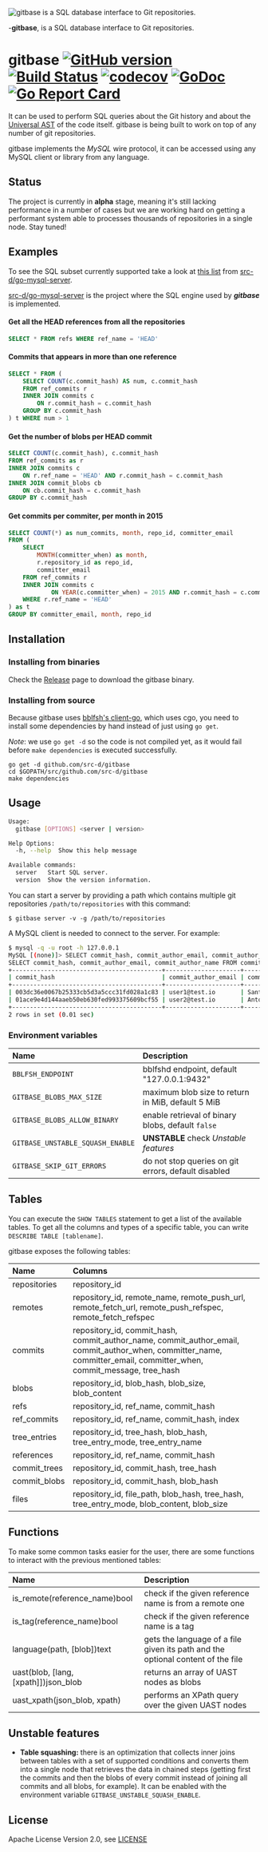 ![**gitbase** is a SQL database interface to Git repositories.](https://cdn.rawgit.com/src-d/artwork/efe2dd7d/gitbase/files/gitbase-github-readme-header.png)

-**gitbase**, is a SQL database interface to Git repositories.

# gitbase [![GitHub version](https://badge.fury.io/gh/src-d%2Fgitbase.svg)](https://github.com/mcuadros/ofelia/releases) [![Build Status](https://travis-ci.org/src-d/gitbase.svg?branch=master)](https://travis-ci.org/src-d/gitbase) [![codecov](https://codecov.io/gh/src-d/gitbase/branch/master/graph/badge.svg)](https://codecov.io/gh/src-d/gitbase) [![GoDoc](https://godoc.org/gopkg.in/src-d/gitbase.v0?status.svg)](https://godoc.org/gopkg.in/src-d/gitbase.v0) [![Go Report Card](https://goreportcard.com/badge/github.com/src-d/gitbase)](https://goreportcard.com/report/github.com/src-d/gitbase)

It can be used to perform SQL queries about the Git history and
about the [Universal AST](https://doc.bblf.sh/) of the code itself. gitbase is being built to work on top of any number of git repositories.

gitbase implements the *MySQL* wire protocol, it can be accessed using any MySQL
client or library from any language.

## Status

The project is currently in **alpha** stage, meaning it's still lacking performance in a number of cases but we are working hard on getting a performant system able to processes
thousands of repositories in a single node. Stay tuned!

## Examples

To see the SQL subset currently supported take a look at [this list](https://github.com/src-d/go-mysql-server/blob/5620932d8b3ca58edd6bfa4c168073d4c1ff665f/SUPPORTED.md) from [src-d/go-mysql-server](https://github.com/src-d/go-mysql-server).

[src-d/go-mysql-server](https://github.com/src-d/go-mysql-server) is the project where the SQL engine used by ***gitbase*** is implemented.

#### Get all the HEAD references from all the repositories

```sql
SELECT * FROM refs WHERE ref_name = 'HEAD'
```

#### Commits that appears in more than one reference

```sql
SELECT * FROM (
    SELECT COUNT(c.commit_hash) AS num, c.commit_hash
    FROM ref_commits r
    INNER JOIN commits c
        ON r.commit_hash = c.commit_hash
    GROUP BY c.commit_hash
) t WHERE num > 1
```

####  Get the number of blobs per HEAD commit

```sql
SELECT COUNT(c.commit_hash), c.commit_hash
FROM ref_commits as r
INNER JOIN commits c
    ON r.ref_name = 'HEAD' AND r.commit_hash = c.commit_hash
INNER JOIN commit_blobs cb
    ON cb.commit_hash = c.commit_hash
GROUP BY c.commit_hash
```

#### Get commits per commiter, per month in 2015

```sql
SELECT COUNT(*) as num_commits, month, repo_id, committer_email
FROM (
    SELECT
        MONTH(committer_when) as month,
        r.repository_id as repo_id,
        committer_email
    FROM ref_commits r
    INNER JOIN commits c
            ON YEAR(c.committer_when) = 2015 AND r.commit_hash = c.commit_hash
    WHERE r.ref_name = 'HEAD'
) as t
GROUP BY committer_email, month, repo_id
```

## Installation

### Installing from binaries

Check the [Release](https://github.com/src-d/gitbase/releases) page to download the gitbase binary.

### Installing from source

Because gitbase uses [bblfsh's client-go](https://github.com/bblfsh/client-go), which uses cgo, you need to install some dependencies by hand instead of just using `go get`.

_Note_: we use `go get -d` so the code is not compiled yet, as it would
fail before `make dependencies` is executed successfully.

```
go get -d github.com/src-d/gitbase
cd $GOPATH/src/github.com/src-d/gitbase
make dependencies
```

## Usage

```bash
Usage:
  gitbase [OPTIONS] <server | version>

Help Options:
  -h, --help  Show this help message

Available commands:
  server   Start SQL server.
  version  Show the version information.
```

You can start a server by providing a path which contains multiple git repositories `/path/to/repositories` with this command:

```
$ gitbase server -v -g /path/to/repositories
```

A MySQL client is needed to connect to the server. For example:

```bash
$ mysql -q -u root -h 127.0.0.1
MySQL [(none)]> SELECT commit_hash, commit_author_email, commit_author_name FROM commits LIMIT 2;
SELECT commit_hash, commit_author_email, commit_author_name FROM commits LIMIT 2;
+------------------------------------------+---------------------+-----------------------+
| commit_hash                              | commit_author_email | commit_author_name    |
+------------------------------------------+---------------------+-----------------------+
| 003dc36e0067b25333cb5d3a5ccc31fd028a1c83 | user1@test.io       | Santiago M. Mola      |
| 01ace9e4d144aaeb50eb630fed993375609bcf55 | user2@test.io       | Antonio Navarro Perez |
+------------------------------------------+---------------------+-----------------------+
2 rows in set (0.01 sec)
```

### Environment variables

| Name                             | Description                                         |
|:---------------------------------|:----------------------------------------------------|
| `BBLFSH_ENDPOINT`                | bblfshd endpoint, default "127.0.0.1:9432"          |
| `GITBASE_BLOBS_MAX_SIZE`         | maximum blob size to return in MiB, default 5 MiB   |
| `GITBASE_BLOBS_ALLOW_BINARY`     | enable retrieval of binary blobs, default `false`   |
| `GITBASE_UNSTABLE_SQUASH_ENABLE` | **UNSTABLE** check *Unstable features*              |
| `GITBASE_SKIP_GIT_ERRORS`        | do not stop queries on git errors, default disabled |

## Tables

You can execute the `SHOW TABLES` statement to get a list of the available tables.
To get all the columns and types of a specific table, you can write `DESCRIBE TABLE [tablename]`.

gitbase exposes the following tables:

|     Name     |                                               Columns                                                             |
|:-------------|:------------------------------------------------------------------------------------------------------------------|
| repositories | repository_id                                                                                                     |
| remotes      | repository_id, remote_name, remote_push_url, remote_fetch_url, remote_push_refspec, remote_fetch_refspec          |
| commits      | repository_id, commit_hash, commit_author_name, commit_author_email, commit_author_when, committer_name, committer_email, committer_when, commit_message, tree_hash |
| blobs        | repository_id, blob_hash, blob_size, blob_content                                                                                               |
| refs         | repository_id, ref_name, commit_hash                                                                                         |
| ref_commits | repository_id, ref_name, commit_hash, index |
| tree_entries | repository_id, tree_hash, blob_hash, tree_entry_mode, tree_entry_name                                                                                 |
| references   | repository_id, ref_name, commit_hash                                                                                         |
| commit_trees | repository_id, commit_hash, tree_hash                                                                                        |
| commit_blobs | repository_id, commit_hash, blob_hash |
| files | repository_id, file_path, blob_hash, tree_hash, tree_entry_mode, blob_content, blob_size |

## Functions

To make some common tasks easier for the user, there are some functions to interact with the previous mentioned tables:

|     Name     |                                               Description                                           |
|:-------------|:----------------------------------------------------------------------------------------------------|
|is_remote(reference_name)bool| check if the given reference name is from a remote one                               |
|is_tag(reference_name)bool| check if the given reference name is a tag                                              |
|language(path, [blob])text| gets the language of a file given its path and the optional content of the file         |
|uast(blob, [lang, [xpath]])json_blob| returns an array of UAST nodes as blobs                                       |
|uast_xpath(json_blob, xpath)| performs an XPath query over the given UAST nodes                                     |

## Unstable features

- **Table squashing:** there is an optimization that collects inner joins between tables with a set of supported conditions and converts them into a single node that retrieves the data in chained steps (getting first the commits and then the blobs of every commit instead of joining all commits and all blobs, for example). It can be enabled with the environment variable `GITBASE_UNSTABLE_SQUASH_ENABLE`.

## License

Apache License Version 2.0, see [LICENSE](LICENSE)
